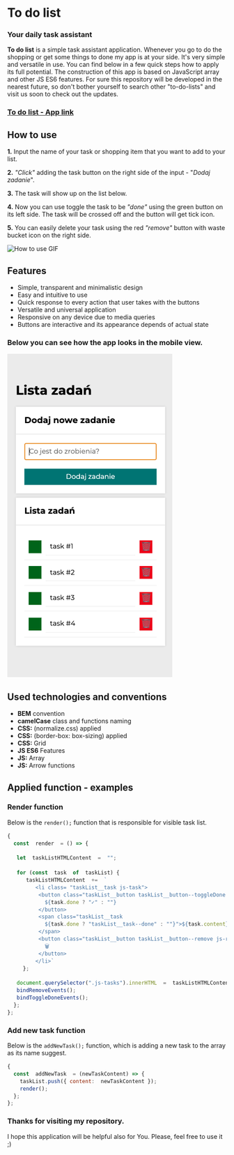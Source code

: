 # To do list
### **Your daily task assistant**

**To do list** is a simple task assistant application. Whenever you go to do the shopping or get some things to done my app is at your side. It's very simple and versatile in use. You can find below in a few quick steps how to apply its full potential. The construction of this app is based on JavaScript array and other JS ES6 features. For sure this repository will be developed in the nearest future, so don't bother yourself to search other "to-do-lists" and visit us soon to check out the updates.

### **[To do list - App link](https://traczoskar.github.io/to_do_list/)**

## How to use

**1.** Input the name of your task or shopping item that you want to add to your list.

**2.** *"Click"* adding the task button on the right side of the input - "*Dodaj zadanie*".

**3.** The task will show up on the list below.

**4.** Now you can use toggle the task to be *"done"* using the green button on its left side. The task will be crossed off and the button will get tick icon.

**5.** You can easily delete your task using the red *"remove"* button with waste bucket icon on the right side.

![How to use GIF](images/to_do_list_gif_1.gif)

## Features

- Simple, transparent and minimalistic design
- Easy and intuitive to use
- Quick response to every action that user takes with the buttons
- Versatile and universal application
- Responsive on any device due to media queries
- Buttons are interactive and its appearance depends of actual state

### Below you can see how the app looks in the mobile view.

![Mobile appearance](images/to_do_list_screenshot.png)

## Used technologies and conventions

- **BEM** convention
- **camelCase** class and functions naming
- **CSS:** (normalize.css) applied
- **CSS:** (border-box: box-sizing) applied
-  **CSS:** Grid
- **JS ES6** Features
- **JS:** Array
- **JS:** Arrow functions

## Applied function - examples

### Render function

Below is the `render();` function that is responsible for visible task list.
```javascript
{ 
  const  render  = () => {
  
   let  taskListHTMLContent  =  "";

   for (const  task  of  taskList) {
      taskListHTMLContent  +=  `
         <li class= "taskList__task js-task">
          <button class="taskList__button taskList__button--toggleDone js-done">
            ${task.done ? "✓" : ""}
          </button>
          <span class="taskList__task
            ${task.done ? "taskList__task--done" : ""}">${task.content}
          </span>
          <button class="taskList__button taskList__button--remove js-remove">
            🗑️
          </button>
         </li>`
     };
  
   document.querySelector(".js-tasks").innerHTML  =  taskListHTMLContent;
   bindRemoveEvents();
   bindToggleDoneEvents();
  };
};
```
### Add new task function
Below is the `addNewTask();` function, which is adding a new task to the array as its name suggest.
```javascript
{
  const  addNewTask  = (newTaskContent) => {
    taskList.push({ content:  newTaskContent });
    render();
  };
};
```

### Thanks for visiting my repository.
I hope this application will be helpful also for You. Please, feel free to use it ;)